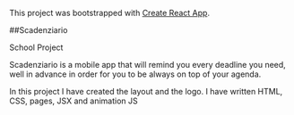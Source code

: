This project was bootstrapped with [Create React App](https://github.com/facebook/create-react-app).

##Scadenziario

School Project 

Scadenziario is a mobile app that will remind you every deadline you need, well in advance in order for you to be always on top of your agenda.

In this project I have created the layout and the logo. I have written HTML, CSS, pages, JSX and animation JS 

 
